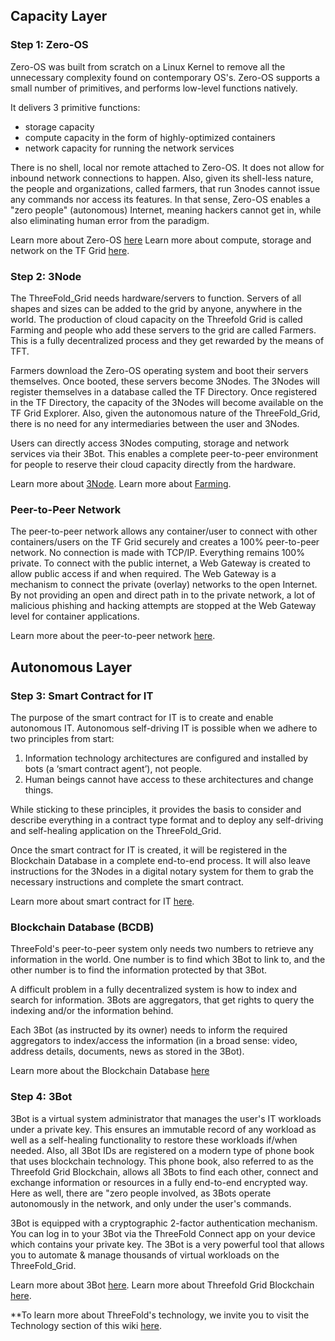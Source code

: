 ## Capacity Layer 

### Step 1: Zero-OS

Zero-OS was built from scratch on a Linux Kernel to remove all the unnecessary complexity found on contemporary OS's. Zero-OS supports a small number of primitives, and performs low-level functions natively. 

It delivers 3 primitive functions: 
- storage capacity
- compute capacity in the form of highly-optimized containers
- network capacity for running the network services

There is no shell, local nor remote attached to Zero-OS. It does not allow for inbound network connections to happen. Also, given its shell-less nature, the people and organizations, called farmers, that run 3nodes cannot issue any commands nor access its features. In that sense, Zero-OS enables a "zero people" (autonomous) Internet, meaning hackers cannot get in, while also eliminating human error from the paradigm. 

Learn more about Zero-OS [here](part2_3node_primitive_workloads)
Learn more about compute, storage and network on the TF Grid [here](hercules_components).

### Step 2: 3Node

The ThreeFold_Grid needs hardware/servers to function. Servers of all shapes and sizes can be added to the grid by anyone, anywhere in the world. The production of cloud capacity on the Threefold Grid is called Farming and people who add these servers to the grid are called Farmers. This is a fully decentralized process and they get rewarded by the means of TFT. 

Farmers download the Zero-OS operating system and boot their servers themselves. Once booted, these servers become 3Nodes. The 3Nodes will register themselves in a database called the TF Directory. Once registered in the TF Directory, the capacity of the 3Nodes will become available on the TF Grid Explorer. Also, given the autonomous nature of the ThreeFold_Grid, there is no need for any intermediaries between the user and 3Nodes. 

Users can directly access 3Nodes computing, storage and network services via their 3Bot. This enables a complete peer-to-peer environment for people to reserve their cloud capacity directly from the hardware.

Learn more about [3Node](part1_the_3node).
Learn more about [Farming](farming_intro).

### Peer-to-Peer Network

The peer-to-peer network allows any container/user to connect with other containers/users on the TF Grid securely and creates a 100% peer-to-peer network. No connection is made with TCP/IP. Everything remains 100% private. To connect with the public internet, a Web Gateway is created to allow public access if and when required. The Web Gateway is a mechanism to connect the private (overlay) networks to the open Internet. By not providing an open and direct path in to the private network, a lot of malicious phishing and hacking attempts are stopped at the Web Gateway level for container applications. 

Learn more about the peer-to-peer network [here](hercules_network).

## Autonomous Layer

### Step 3: Smart Contract for IT 

The purpose of the smart contract for IT is to create and enable autonomous IT. Autonomous self-driving IT is possible when we adhere to two principles from start:

1. Information technology architectures are configured and installed by bots (a ‘smart contract agent’), not people.
2. Human beings cannot have access to these architectures and change things.

While sticking to these principles, it provides the basis to consider and describe everything in a contract type format and to deploy any self-driving and self-healing application on the ThreeFold_Grid.

Once the smart contract for IT is created, it will be registered in the Blockchain Database in a complete end-to-end process. It will also leave instructions for the 3Nodes in a digital notary system for them to grab the necessary instructions and complete the smart contract.

Learn more about smart contract for IT [here](tftech:smartcontract_it).

### Blockchain Database (BCDB)

ThreeFold's peer-to-peer system only needs two numbers to retrieve any information in the world. One number is to find which 3Bot to link to, and the other number is to find the information protected by that 3Bot.

A difficult problem in a fully decentralized system is how to index and search for information. 3Bots are aggregators, that get rights to query the indexing and/or the information behind.

Each 3Bot (as instructed by its owner) needs to inform the required aggregators to index/access the information (in a broad sense: video, address details, documents, news as stored in the 3Bot). 

Learn more about the Blockchain Database [here](part7_bcdb_information_retrieval)

### Step 4: 3Bot

3Bot is a virtual system administrator that manages the user's IT workloads under a private key. This ensures an immutable record of any workload as well as a self-healing functionality to restore these workloads if/when needed. Also, all 3Bot IDs are registered on a modern type of phone book that uses blockchain technology. This phone book, also referred to as the Threefold Grid Blockchain, allows all 3Bots to find each other, connect and exchange information or resources in a fully end-to-end encrypted way. Here as well, there are "zero people involved, as 3Bots operate autonomously in the network, and only under the user's commands. 

3Bot is equipped with a cryptographic 2-factor authentication mechanism. You can log in to your 3Bot via the ThreeFold Connect app on your device which contains your private key. The 3Bot is a very powerful tool that allows you to automate & manage thousands of virtual workloads on the ThreeFold_Grid.

Learn more about 3Bot [here](part4_3bot_digital_avatar_digital_self).
Learn more about Threefold Grid Blockchain [here](part6_bcdb_powerful_database).


**To learn more about ThreeFold's technology, we invite you to visit the Technology section of this wiki [here](grid_tech_intro).

